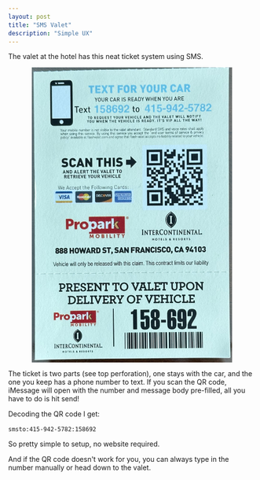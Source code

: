 ```yaml
---
layout: post
title: "SMS Valet"
description: "Simple UX"
---
```


The valet at the hotel has this neat ticket system using SMS.

<div style="display:flex;justify-content:center;">
<img src="/assets/sms-valet-ticket.jpeg" height="600" alt="valet ticket with qr code for sending text message">
</div>

The ticket is two parts (see top perforation), one stays with the car, and the one you keep has a phone number to text. If you scan the QR code, iMessage will open with the number and message body pre-filled, all you have to do is hit send!

Decoding the QR code I get:

```
smsto:415-942-5782:158692
```

So pretty simple to setup, no website required.

And if the QR code doesn't work for you, you can always type in the number manually or head down to the valet.
